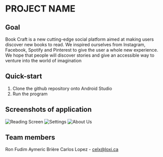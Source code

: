 # PROJECT NAME

## Goal
Book Craft is a new cutting-edge social platform aimed at making users discover new books to read. We inspired ourselves from Instagram, Facebook, Spotify and Pinterest to give the user a whole new experience. We hope that people will discover stories and give an accessible way to venture into the world of imagination
## Quick-start
  1. Clone the github repository onto Android Studio
  2. Run the program

## Screenshots of application

<img src="https://cdn.discordapp.com/attachments/832624096453197854/1172615051232948375/image.png?ex=6560f5de&is=654e80de&hm=2363b2eeb874fba142748042f2e91a44c18c51afa224dc34685a467c5f4cf9c8&" alt="Reading Screen">
<img src="https://cdn.discordapp.com/attachments/832624096453197854/1172615153943056485/image.png?ex=6560f5f6&is=654e80f6&hm=4a529828abbd5c5d4a2cd05f759a1f0b84ad15a38a72e3455120c7b522b02c47&" alt="Settings">
<img src="https://cdn.discordapp.com/attachments/832624096453197854/1172615106878787665/image.png?ex=6560f5eb&is=654e80eb&hm=abab1a2c82eed40e98eb338a2d9f10ff31084150126a88b211f48f225bb1ea8f&" alt="About Us ">



## Team members
Ron Fudim
Aymeric Brière
Carlos Lopez - celx@loxi.ca
